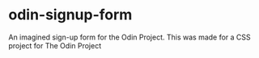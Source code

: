 # odin-signup-form
An imagined sign-up form for the Odin Project. This was made for a CSS project for The Odin Project

